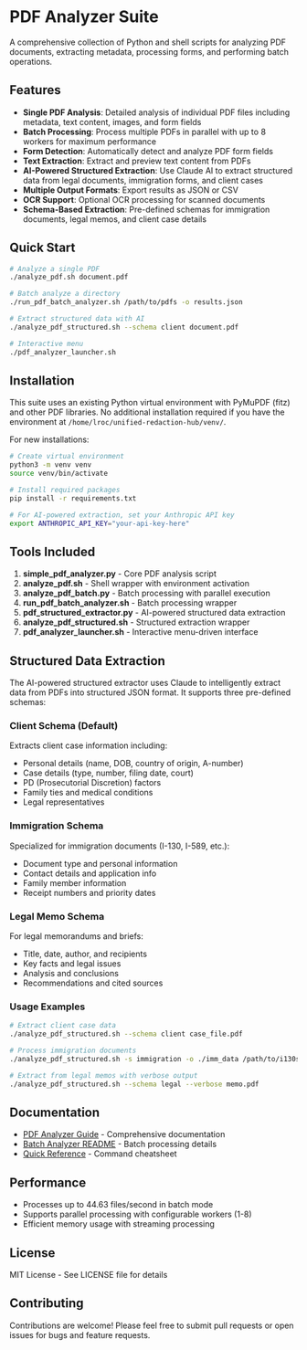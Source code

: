 # PDF Analyzer Suite

A comprehensive collection of Python and shell scripts for analyzing PDF documents, extracting metadata, processing forms, and performing batch operations.

## Features

- **Single PDF Analysis**: Detailed analysis of individual PDF files including metadata, text content, images, and form fields
- **Batch Processing**: Process multiple PDFs in parallel with up to 8 workers for maximum performance
- **Form Detection**: Automatically detect and analyze PDF form fields
- **Text Extraction**: Extract and preview text content from PDFs
- **AI-Powered Structured Extraction**: Use Claude AI to extract structured data from legal documents, immigration forms, and client cases
- **Multiple Output Formats**: Export results as JSON or CSV
- **OCR Support**: Optional OCR processing for scanned documents
- **Schema-Based Extraction**: Pre-defined schemas for immigration documents, legal memos, and client case details

## Quick Start

```bash
# Analyze a single PDF
./analyze_pdf.sh document.pdf

# Batch analyze a directory
./run_pdf_batch_analyzer.sh /path/to/pdfs -o results.json

# Extract structured data with AI
./analyze_pdf_structured.sh --schema client document.pdf

# Interactive menu
./pdf_analyzer_launcher.sh
```

## Installation

This suite uses an existing Python virtual environment with PyMuPDF (fitz) and other PDF libraries. No additional installation required if you have the environment at `/home/lroc/unified-redaction-hub/venv/`.

For new installations:

```bash
# Create virtual environment
python3 -m venv venv
source venv/bin/activate

# Install required packages
pip install -r requirements.txt

# For AI-powered extraction, set your Anthropic API key
export ANTHROPIC_API_KEY="your-api-key-here"
```

## Tools Included

1. **simple_pdf_analyzer.py** - Core PDF analysis script
2. **analyze_pdf.sh** - Shell wrapper with environment activation
3. **analyze_pdf_batch.py** - Batch processing with parallel execution
4. **run_pdf_batch_analyzer.sh** - Batch processing wrapper
5. **pdf_structured_extractor.py** - AI-powered structured data extraction
6. **analyze_pdf_structured.sh** - Structured extraction wrapper
7. **pdf_analyzer_launcher.sh** - Interactive menu-driven interface

## Structured Data Extraction

The AI-powered structured extractor uses Claude to intelligently extract data from PDFs into structured JSON format. It supports three pre-defined schemas:

### Client Schema (Default)
Extracts client case information including:
- Personal details (name, DOB, country of origin, A-number)
- Case details (type, number, filing date, court)
- PD (Prosecutorial Discretion) factors
- Family ties and medical conditions
- Legal representatives

### Immigration Schema
Specialized for immigration documents (I-130, I-589, etc.):
- Document type and personal information
- Contact details and application info
- Family member information
- Receipt numbers and priority dates

### Legal Memo Schema
For legal memorandums and briefs:
- Title, date, author, and recipients
- Key facts and legal issues
- Analysis and conclusions
- Recommendations and cited sources

### Usage Examples

```bash
# Extract client case data
./analyze_pdf_structured.sh --schema client case_file.pdf

# Process immigration documents
./analyze_pdf_structured.sh -s immigration -o ./imm_data /path/to/i130s/

# Extract from legal memos with verbose output
./analyze_pdf_structured.sh --schema legal --verbose memo.pdf
```

## Documentation

- [PDF Analyzer Guide](PDF_ANALYZER_GUIDE.md) - Comprehensive documentation
- [Batch Analyzer README](PDF_BATCH_ANALYZER_README.md) - Batch processing details
- [Quick Reference](pdf_analyzer_cheatsheet.txt) - Command cheatsheet

## Performance

- Processes up to 44.63 files/second in batch mode
- Supports parallel processing with configurable workers (1-8)
- Efficient memory usage with streaming processing

## License

MIT License - See LICENSE file for details

## Contributing

Contributions are welcome! Please feel free to submit pull requests or open issues for bugs and feature requests.